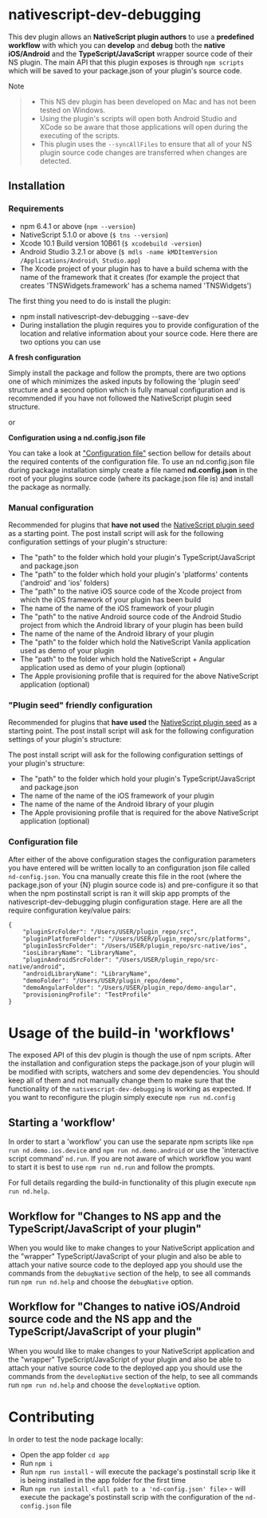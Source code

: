 # nativescript-dev-debugging

This dev plugin allows an __NativeScript plugin authors__ to use a **predefined workflow** with which you can **develop** and **debug** both the **native iOS/Android** and the **TypeScript/JavaScript** wrapper source code of their NS plugin. The main API that this plugin exposes is through `npm scripts` which will be saved to your package.json of your plugin's source code.

Note
> - This NS dev plugin has been developed on Mac and has not been tested on Windows.
> - Using the plugin's scripts will open both Android Studio and XCode so be aware that those applications will open during the executing of the scripts.
> - This plugin uses the `--syncAllFiles` to ensure that all of your NS plugin source code changes are transferred when changes are detected.

## Installation

### Requirements

- npm 6.4.1 or above (`npm --version`)
- NativeScript 5.1.0 or above (`$ tns --version`)
- Xcode 10.1 Build version 10B61 (`$ xcodebuild -version`)
- Android Studio 3.2.1 or above (`$ mdls -name kMDItemVersion /Applications/Android\ Studio.app`)
- The Xcode project of your plugin has to have a build schema with the name of the framework that it creates (for example the project that creates 'TNSWidgets.framework' has a schema named 'TNSWidgets')

The first thing you need to do is install the plugin:

- npm install nativescript-dev-debugging --save-dev
- During installation the plugin requires you to provide configuration of the location and relative information about your source code. Here there are two options you can use 

**A fresh configuration**

Simply install the package and follow the prompts, there are two options one of which minimizes the asked inputs by following the 'plugin seed' structure and a second option which is fully manual configuration and is recommended if you have not followed the NativeScript plugin seed structure.

or

**Configuration using a nd.config.json file**

You can take a look at ["Configuration file"](#config_file) section bellow for details about the required contents of the configuration file. To use an nd.config.json file during package installation simply create a file named __nd.config.json__ in the root of your plugins source code (where its package.json file is) and install the package as normally.


### Manual configuration

Recommended for plugins that **have not used** the [NativeScript plugin seed](https://github.com/NativeScript/nativescript-plugin-seed) as a starting point. The post install script will ask for the following configuration settings of your plugin's structure:

- The "path" to the folder which hold your plugin's TypeScript/JavaScript and package.json
- The "path" to the folder which hold your plugin's 'platforms' contents ('android' and 'ios' folders)
- The "path" to the native iOS source code of the Xcode project from which the iOS framework of your plugin has been build
- The name of the name of the iOS framework of your plugin
- The "path" to the native Android source code of the Android Studio project from which the Android library of your plugin has been build
- The name of the name of the Android library of your plugin
- The "path" to the folder which hold the NativeScript Vanila application used as demo of your plugin
- The "path" to the folder which hold the NativeScript + Angular application used as demo of your plugin (optional)
- The Apple provisioning profile that is required for the above NativeScript application (optional) 

### "Plugin seed" friendly configuration

Recommended for plugins that **have used** the [NativeScript plugin seed](https://github.com/NativeScript/nativescript-plugin-seed) as a starting point. The post install script will ask for the following configuration settings of your plugin's structure:

The post install script will ask for the following configuration settings of your plugin's structure:

- The "path" to the folder which hold your plugin's TypeScript/JavaScript and package.json
- The name of the name of the iOS framework of your plugin
- The name of the name of the Android library of your plugin
- The Apple provisioning profile that is required for the above NativeScript application (optional)

### <a name="config_file"></a>Configuration file

After either of the above configuration stages the configuration parameters you have entered will be written locally to an configuration json file called `nd-config.json`. You cna manually create this file in the root (where the package.json of your {N} plugin source code is) and pre-configure it so that when the npm postinstall script is ran it will skip app prompts of the nativescript-dev-debugging plugin configuration stage. Here are all the require configuration key/value pairs:

```
{
	"pluginSrcFolder": "/Users/USER/plugin_repo/src",
	"pluginPlatformFolder": "/Users/USER/plugin_repo/src/platforms",
	"pluginIosSrcFolder": "/Users/USER/plugin_repo/src-native/ios",
	"iosLibraryName": "LibraryName",
	"pluginAndroidSrcFolder": "/Users/USER/plugin_repo/src-native/android",
	"androidLibraryName": "LibraryName",
	"demoFolder": "/Users/USER/plugin_repo/demo",
	"demoAngularFolder": "/Users/USER/plugin_repo/demo-angular",
	"provisioningProfile": "TestProfile"
}
```

# Usage of the build-in 'workflows'

The exposed API of this dev plugin is though the use of npm scripts. After the installation and configuration steps the package.json of your plugin will be modified with scripts, watchers and some dev dependencies. You should keep all of them and not manually change them to make sure that the functionality of the `nativescript-dev-debugging` is working as expected. If you want to reconfigure the plugin simply execute `npm run nd.config`

## Starting a 'workflow'

In order to start a 'workflow' you can use the separate npm scripts like `npm run nd.demo.ios.device` and `npm run nd.demo.android` or use the 'interactive script command' `nd.run`. If you are not aware of which workflow you want to start it is best to use `npm run nd.run` and follow the prompts.

For full details regarding the build-in functionality of this plugin execute `npm run nd.help`.

## Workflow for "Changes to NS app and the TypeScript/JavaScript of your plugin"

When you would like to make changes to your NativeScript application and the "wrapper" TypeScript/JavaScript of your plugin and also be able to attach your native source code to the deployed app you should use the commands from the `debugNative` section of the help, to see all commands run `npm run nd.help` and choose the `debugNative` option.

## Workflow for "Changes to native iOS/Android source code and the NS app and the TypeScript/JavaScript of your plugin"

When you would like to make changes to your NativeScript application and the "wrapper" TypeScript/JavaScript of your plugin and also be able to attach your native source code to the deployed app you should use the commands from the `developNative` section of the help, to see all commands run `npm run nd.help` and choose the `developNative` option.

# Contributing

In order to test the node package locally:
- Open the app folder `cd app`
- Run `npm i`
- Run `npm run install` - will execute the package's postinstall scrip like it is being installed in the app folder for the first time
- Run `npm run install <full path to a 'nd-config.json' file>` - will execute the package's postinstall scrip with the configuration of the `nd-config.json` file